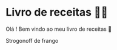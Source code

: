 # Livro de receitas :man_cook:

Olá ! Bem vindo ao meu livro de receitas :wave:

 Strogonoff de frango

